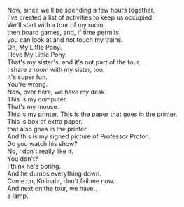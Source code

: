     
Now, since we'll be spending a few hours together,    
I've created a list of activities to keep us occupied.    
We'll start with a tour of my room,    
then board games, and, if time permits.    
you can look at and not touch my trains.    
Oh, My Little Pony.    
I love My Little Pony.    
That's my sister's, and it's not part of the tour.    
I share a room with my sister, too.    
It's super fun.    
You're wrong.    
Now, over here, we have my desk.    
This is my computer.    
That's my mouse.    
This is my printer, This is the paper that goes in the printer.    
This is box of extra paper.    
that also goes in the printer.    
And this is my signed picture of Professor Proton.    
Do you watch his show?    
No, I don't really like it.    
You don't?    
I think he's boring.    
And he dumbs everything down.    
Come on, Kolinahr, don't fail me now.    
And next on the tour, we have..    
a lamp.    

